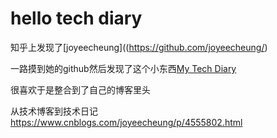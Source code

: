 # hello tech diary

知乎上发现了[joyeecheung]((https://github.com/joyeecheung/)

一路摸到她的github然后发现了这个小东西[My Tech Diary](http://joyeecheung.github.io/diary/)

很喜欢于是整合到了自己的博客里头

从技术博客到技术日记 https://www.cnblogs.com/joyeecheung/p/4555802.html
